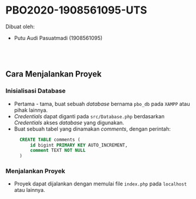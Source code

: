 # PBO2020-1908561095-UTS

Dibuat oleh:
- Putu Audi Pasuatmadi (1908561095)

</br></br>

## Cara Menjalankan Proyek
### Inisialisasi Database
- Pertama - tama, buat sebuah *database* bernama `pbo_db` pada `XAMPP` atau pihak lainnya.
- *Credentials* dapat diganti pada `src/Database.php` berdasarkan *Credentials* akses *database* yang digunakan.
- Buat sebuah tabel yang dinamakan *comments*, dengan perintah:
  ```sql
    CREATE TABLE comments (
        id bigint PRIMARY KEY AUTO_INCREMENT,
        comment TEXT NOT NULL
    )
  ```

### Menjalankan Proyek
- Proyek dapat dijalankan dengan memulai file `index.php` pada `localhost` atau lainnya.